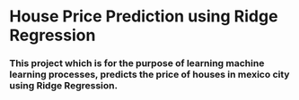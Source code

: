 # House Price Prediction using Ridge Regression


### This project which is for the purpose of learning machine learning processes, predicts the price of houses in mexico city using Ridge Regression.



```python

```
